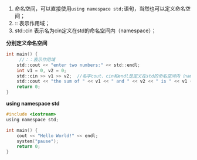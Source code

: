 1. 命名空间，可以直接使用`using namespace std;`语句，当然也可以定义命名空间；
2. :: 表示作用域；
3. std::cin 表示名为cin定义在std的命名空间内（namespace）；

**分别定义命名空间**
```c
int main() {
	 //：：表示作用域
	std::cout << "enter two numbers:" << std::endl;
	int v1 = 0, v2 = 0;
	std::cin >> v1 >> v2;  //名字cout、cin和endl是定义在std的命名空间内（namespace）
	std::cout << "the sum of " << v1 << " and " << v2 << " is " << v1 + v2<< std::endl;
	return 0;
}
```

**using namespace std**

```c
#include <iostream>
using namespace std;

int main() {
	cout << "Hello World!" << endl;
	system("pause");
	return 0;
}
```
